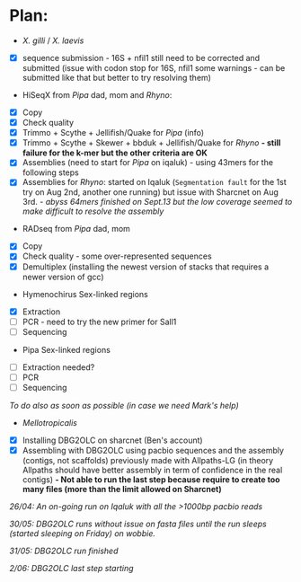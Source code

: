 # Plan:

- *X. gilli* / *X. laevis* 
- [x] sequence submission - 16S + nfil1 still need to be corrected and submitted (issue with codon stop for 16S, nfil1 some warnings - can be submitted like that but better to try resolving them)
  
- HiSeqX from *Pipa* dad, mom and *Rhyno*: 
- [x] Copy 
- [x] Check quality 
- [x] Trimmo + Scythe + Jellifish/Quake for *Pipa* (info)
- [x] Trimmo + Scythe + Skewer + bbduk + Jellifish/Quake for *Rhyno* **- still failure for the k-mer but the other criteria are OK**
- [x] Assemblies (need to start for *Pipa* on iqaluk) - using 43mers for the following steps
- [x] Assemblies for *Rhyno*: started on Iqaluk (`Segmentation fault` for the 1st try on Aug 2nd, another one running) but issue with Sharcnet on Aug 3rd. - *abyss 64mers finished on Sept.13 but the low coverage seemed to make difficult to resolve the assembly*

- RADseq from *Pipa* dad, mom
- [x] Copy 
- [x] Check quality - some over-represented sequences
- [x] Demultiplex (installing the newest version of stacks that requires a newer version of gcc) 

- Hymenochirus Sex-linked regions
- [x] Extraction
- [ ] PCR - need to try the new primer for Sall1
- [ ] Sequencing 

- Pipa Sex-linked regions
- [ ] Extraction needed?
- [ ] PCR
- [ ] Sequencing

*To do also as soon as possible (in case we need Mark's help)*
- *Mellotropicalis* 
- [x] Installing DBG2OLC on sharcnet (Ben's account)
- [x] Assembling with DBG2OLC using pacbio sequences and the assembly (contigs, not scaffolds) previously made with Allpaths-LG (in theory Allpaths should have better assembly in term of confidence in the real contigs) **- Not able to run the last step because require to create too many files (more than the limit allowed on Sharcnet)**

*26/04: An on-going run on Iqaluk with all the >1000bp pacbio reads*

*30/05: DBG2OLC runs without issue on fasta files until the run sleeps (started sleeping on Friday) on wobbie.*

*31/05: DBG2OLC run finished*

*2/06: DBG2OLC last step starting*

